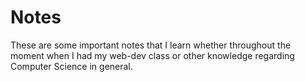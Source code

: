 # Notes
These are some important notes that I learn whether throughout the moment when I had my web-dev class or other knowledge regarding Computer Science in general.
